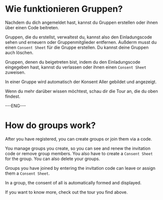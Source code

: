 # Wie funktionieren Gruppen?

Nachdem du dich angemeldet hast, kannst du Gruppen erstellen oder ihnen über einen Code beitreten.

Gruppen, die du erstellst, verwaltest du, kannst also den Einladungscode sehen und erneuern oder Gruppenmitglieder entfernen.
Außderm musst du einen `Consent Sheet` für die Gruppe erstellen. Du kannst deine Gruppen auch löschen.

Gruppen, denen du beigetreten bist, indem du den Einladungscode eingegeben hast, kannst du verlassen oder ihnen einen `Consent Sheet` zuweisen.

In einer Gruppe wird automatisch der Konsent Aller gebildet und angezeigt.

Wenn du mehr darüber wissen möchtest, schau dir die Tour an, die du oben findest.

---ENG---

# How do groups work?

After you have registered, you can create groups or join them via a code.

You manage groups you create, so you can see and renew the invitation code or remove group members.
You also have to create a `Consent Sheet` for the group. You can also delete your groups.

Groups you have joined by entering the invitation code can leave or assign them a `Consent Sheet`.

In a group, the consent of all is automatically formed and displayed.

If you want to know more, check out the tour you find above.
